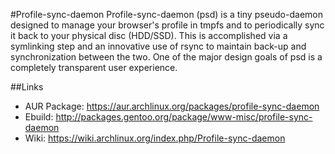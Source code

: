 #Profile-sync-daemon
Profile-sync-daemon (psd) is a tiny pseudo-daemon designed to manage your browser's profile in tmpfs and to periodically sync it back to your physical disc (HDD/SSD). This is accomplished via a symlinking step and an innovative use of rsync to maintain back-up and synchronization between the two. One of the major design goals of psd is a completely transparent user experience.

##Links
* AUR Package: https://aur.archlinux.org/packages/profile-sync-daemon
* Ebuild: http://packages.gentoo.org/package/www-misc/profile-sync-daemon
* Wiki: https://wiki.archlinux.org/index.php/Profile-sync-daemon
